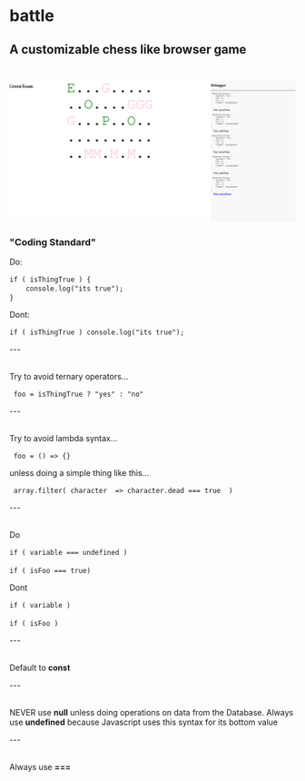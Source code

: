 # battle

## A customizable chess like browser game<br><br>

![Game Progress](images/progress/July-01-2021.png)

### "Coding Standard"

Do:  
```
if ( isThingTrue ) {
    console.log("its true");
}
```

Dont:  
```
if ( isThingTrue ) console.log("its true");
```

---<br><br>

Try to avoid ternary operators...
```
 foo = isThingTrue ? "yes" : "no" 
```

--- <br><br>


Try to avoid lambda syntax... 
```
 foo = () => {}  
```
   
unless doing a simple thing like this... 
```
 array.filter( character  => character.dead === true  )
```
---<br><br>

Do
```
if ( variable === undefined )

if ( isFoo === true)
```
   
Dont
```
if ( variable )

if ( isFoo ) 
```
---<br><br>

Default to **const**

---<br><br>

NEVER use **null** unless doing operations on data from the Database. Always use **undefined** because Javascript uses this syntax for its bottom value

---<br><br>

Always use **===**


